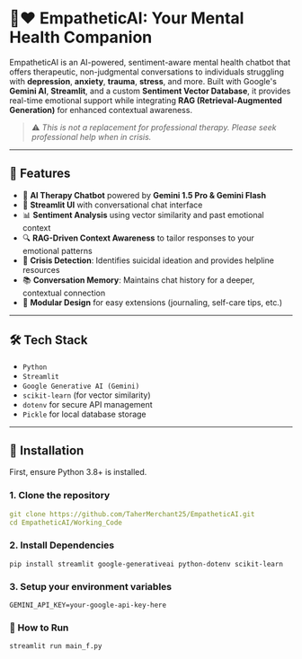 # 🤖❤️ EmpatheticAI: Your Mental Health Companion

EmpatheticAI is an AI-powered, sentiment-aware mental health chatbot that offers therapeutic, non-judgmental conversations to individuals struggling with **depression**, **anxiety**, **trauma**, **stress**, and more. Built with Google's **Gemini AI**, **Streamlit**, and a custom **Sentiment Vector Database**, it provides real-time emotional support while integrating **RAG (Retrieval-Augmented Generation)** for enhanced contextual awareness.

> ⚠️ *This is not a replacement for professional therapy. Please seek professional help when in crisis.*

---

## 🌟 Features

- 🧠 **AI Therapy Chatbot** powered by **Gemini 1.5 Pro & Gemini Flash**
- 💬 **Streamlit UI** with conversational chat interface
- 📊 **Sentiment Analysis** using vector similarity and past emotional context
- 🔍 **RAG-Driven Context Awareness** to tailor responses to your emotional patterns
- 🚨 **Crisis Detection**: Identifies suicidal ideation and provides helpline resources
- 📚 **Conversation Memory**: Maintains chat history for a deeper, contextual connection
- 🧩 **Modular Design** for easy extensions (journaling, self-care tips, etc.)

---

## 🛠️ Tech Stack

- `Python`
- `Streamlit`
- `Google Generative AI (Gemini)`
- `scikit-learn` (for vector similarity)
- `dotenv` for secure API management
- `Pickle` for local database storage

---

## 🧪 Installation

First, ensure Python 3.8+ is installed.

### 1. Clone the repository

```yaml
git clone https://github.com/TaherMerchant25/EmpatheticAI.git
cd EmpatheticAI/Working_Code

```
### 2. Install Dependencies
```
pip install streamlit google-generativeai python-dotenv scikit-learn
```
### 3. Setup your environment variables
```
GEMINI_API_KEY=your-google-api-key-here
```
### 🚀 How to Run
```
streamlit run main_f.py
```
